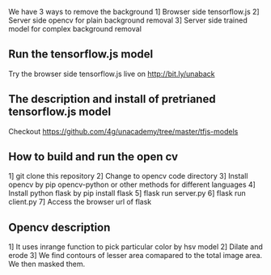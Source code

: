 We have 3 ways to remove the background
1] Browser side tensorflow.js
2] Server side opencv for plain background removal
3] Server side trained model for complex background removal



Run the tensorflow.js model
-------------
Try the browser side tensorflow.js live on http://bit.ly/unaback

The description and install of pretrianed tensorflow.js model 
-------------
Checkout https://github.com/4g/unacademy/tree/master/tfjs-models



How to build and run the open cv 
-------------
1] git clone this repository
2] Change to opencv code directory
3] Install opencv by pip opencv-python or other methods for different languages
4] Install python flask by pip install flask
5] flask run server.py
6]  flask run client.py
7] Access the browser url of flask

Opencv description
-------------
1] It uses inrange function to pick particular color by hsv model
2] Dilate and erode
3] We find contours of lesser area comapared to the total image area. We then masked them. 


